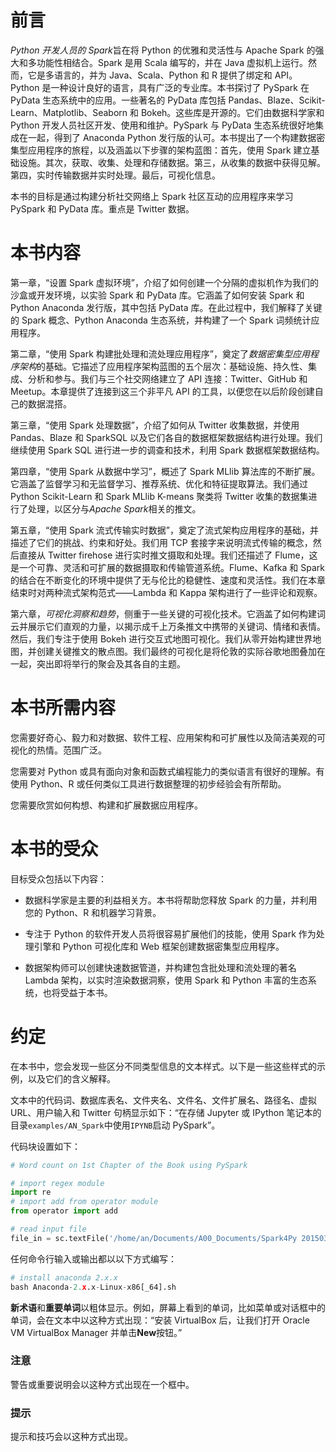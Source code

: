 # 前言

*Python 开发人员的 Spark*旨在将 Python 的优雅和灵活性与 Apache Spark 的强大和多功能性相结合。Spark 是用 Scala 编写的，并在 Java 虚拟机上运行。然而，它是多语言的，并为 Java、Scala、Python 和 R 提供了绑定和 API。Python 是一种设计良好的语言，具有广泛的专业库。本书探讨了 PySpark 在 PyData 生态系统中的应用。一些著名的 PyData 库包括 Pandas、Blaze、Scikit-Learn、Matplotlib、Seaborn 和 Bokeh。这些库是开源的。它们由数据科学家和 Python 开发人员社区开发、使用和维护。PySpark 与 PyData 生态系统很好地集成在一起，得到了 Anaconda Python 发行版的认可。本书提出了一个构建数据密集型应用程序的旅程，以及涵盖以下步骤的架构蓝图：首先，使用 Spark 建立基础设施。其次，获取、收集、处理和存储数据。第三，从收集的数据中获得见解。第四，实时传输数据并实时处理。最后，可视化信息。

本书的目标是通过构建分析社交网络上 Spark 社区互动的应用程序来学习 PySpark 和 PyData 库。重点是 Twitter 数据。

# 本书内容

第一章，“设置 Spark 虚拟环境”，介绍了如何创建一个分隔的虚拟机作为我们的沙盒或开发环境，以实验 Spark 和 PyData 库。它涵盖了如何安装 Spark 和 Python Anaconda 发行版，其中包括 PyData 库。在此过程中，我们解释了关键的 Spark 概念、Python Anaconda 生态系统，并构建了一个 Spark 词频统计应用程序。

第二章，“使用 Spark 构建批处理和流处理应用程序”，奠定了*数据密集型应用程序架构*的基础。它描述了应用程序架构蓝图的五个层次：基础设施、持久性、集成、分析和参与。我们与三个社交网络建立了 API 连接：Twitter、GitHub 和 Meetup。本章提供了连接到这三个非平凡 API 的工具，以便您在以后阶段创建自己的数据混搭。

第三章，“使用 Spark 处理数据”，介绍了如何从 Twitter 收集数据，并使用 Pandas、Blaze 和 SparkSQL 以及它们各自的数据框架数据结构进行处理。我们继续使用 Spark SQL 进行进一步的调查和技术，利用 Spark 数据框架数据结构。

第四章，“使用 Spark 从数据中学习”，概述了 Spark MLlib 算法库的不断扩展。它涵盖了监督学习和无监督学习、推荐系统、优化和特征提取算法。我们通过 Python Scikit-Learn 和 Spark MLlib K-means 聚类将 Twitter 收集的数据集进行了处理，以区分与*Apache Spark*相关的推文。

第五章，“使用 Spark 流式传输实时数据”，奠定了流式架构应用程序的基础，并描述了它们的挑战、约束和好处。我们用 TCP 套接字来说明流式传输的概念，然后直接从 Twitter firehose 进行实时推文摄取和处理。我们还描述了 Flume，这是一个可靠、灵活和可扩展的数据摄取和传输管道系统。Flume、Kafka 和 Spark 的结合在不断变化的环境中提供了无与伦比的稳健性、速度和灵活性。我们在本章结束时对两种流式架构范式——Lambda 和 Kappa 架构进行了一些评论和观察。

第六章，*可视化洞察和趋势*，侧重于一些关键的可视化技术。它涵盖了如何构建词云并展示它们直观的力量，以揭示成千上万条推文中携带的关键词、情绪和表情。然后，我们专注于使用 Bokeh 进行交互式地图可视化。我们从零开始构建世界地图，并创建关键推文的散点图。我们最终的可视化是将伦敦的实际谷歌地图叠加在一起，突出即将举行的聚会及其各自的主题。

# 本书所需内容

您需要好奇心、毅力和对数据、软件工程、应用架构和可扩展性以及简洁美观的可视化的热情。范围广泛。

您需要对 Python 或具有面向对象和函数式编程能力的类似语言有很好的理解。有使用 Python、R 或任何类似工具进行数据整理的初步经验会有所帮助。

您需要欣赏如何构想、构建和扩展数据应用程序。

# 本书的受众

目标受众包括以下内容：

+   数据科学家是主要的利益相关方。本书将帮助您释放 Spark 的力量，并利用您的 Python、R 和机器学习背景。

+   专注于 Python 的软件开发人员将很容易扩展他们的技能，使用 Spark 作为处理引擎和 Python 可视化库和 Web 框架创建数据密集型应用程序。

+   数据架构师可以创建快速数据管道，并构建包含批处理和流处理的著名 Lambda 架构，以实时渲染数据洞察，使用 Spark 和 Python 丰富的生态系统，也将受益于本书。

# 约定

在本书中，您会发现一些区分不同类型信息的文本样式。以下是一些这些样式的示例，以及它们的含义解释。

文本中的代码词、数据库表名、文件夹名、文件名、文件扩展名、路径名、虚拟 URL、用户输入和 Twitter 句柄显示如下：“在存储 Jupyter 或 IPython 笔记本的目录`examples/AN_Spark`中使用`IPYNB`启动 PySpark”。

代码块设置如下：

```py
# Word count on 1st Chapter of the Book using PySpark

# import regex module
import re
# import add from operator module
from operator import add

# read input file
file_in = sc.textFile('/home/an/Documents/A00_Documents/Spark4Py 20150315')
```

任何命令行输入或输出都以以下方式编写：

```py
# install anaconda 2.x.x
bash Anaconda-2.x.x-Linux-x86[_64].sh

```

**新术语**和**重要单词**以粗体显示。例如，屏幕上看到的单词，比如菜单或对话框中的单词，会在文本中以这种方式出现：“安装 VirtualBox 后，让我们打开 Oracle VM VirtualBox Manager 并单击**New**按钮。”

### 注意

警告或重要说明会以这种方式出现在一个框中。

### 提示

提示和技巧会以这种方式出现。
